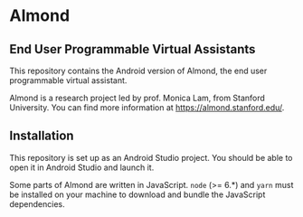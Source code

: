# Almond

## End User Programmable Virtual Assistants

This repository contains the Android version of Almond, the end user programmable virtual assistant.

Almond is a research project led by prof. Monica Lam, from Stanford University. You can find more
information at <https://almond.stanford.edu/>.

## Installation

This repository is set up as an Android Studio project. You should be able to open it in Android
Studio and launch it.

Some parts of Almond are written in JavaScript. `node` (>= 6.*) and `yarn` must be installed on your machine
to download and bundle the JavaScript dependencies.